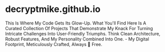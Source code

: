# decryptmike.github.io
This Is Where My Code Gets Its Glow-Up. What You'll Find Here Is A Curated Collection Of Projects That Demonstrate My Knack For Turning Intricate Challenges Into User-Friendly Triumphs. Think Clean Architecture, Robust Features, And My Personality Combined Into One. - My Digital Footprint, Meticulously Crafted, Always 🐞 Free.
